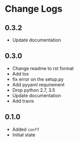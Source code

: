 # Change Logs

## 0.3.2
- Update documentation

## 0.3.0
- Change readme to rst format
- Add tox
- fix error on the setup.py
- Add pyyaml requirement
- Drop python 2.7, 3.5
- Update documentation
- Add travis

## 0.1.0
- Added ``conff``
- Initial state
